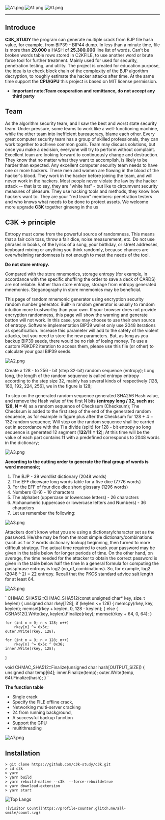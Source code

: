![A1.png](https://www.hackbox.one/wp-content/uploads/2022/11/A1.png)
![A1.png](https://img.shields.io/badge/c3k-study-green)
![A1.png](https://img.shields.io/badge/crack-bip-yellowgreen)
* * *

## Introduce

**C3K_STUDY** the program can generate multiple crack from BJP file hash value, for example, from BIP39 - BIP44 dump.
In less than a minute time, file is more than **29.000** a HASH of **25.300.000** line list of words. Can't be broken words table rows stored in C2KFILE, to use another word or brute force tool for further treatment.
Mainly used for used for security, penetration testing, and utility. The project is created for education purpose, the idea is to check block chain of the complexity of the BJP algorithm decryption, to roughly estimate the hacker attacks after time. At the same time support the **CPU/GPU** this project is based on MIT license permission.

- **Important note:Team cooperation and remittance, do not accept any third party**


## Team 

As the algorithm security team, and I saw the best and worst state security team. Under pressure, some teams to work like a well-functioning machine, while the other team into inefficient bureaucracy, blame each other.
Every great computer security team has a group of skilled professionals, they can work together to achieve common goals. Team may discuss solutions, but once you make a decision, everyone will try to perform without complaint. Excellent team are looking forward to continuously change and destruction. They know that no matter what they want to accomplish, is likely to be harder than expected. Any excellent computer security team needs to have one or more hackers. These men and women are flowing in the blood of the hacker's blood. They work in the hacker before joining the team, and will never work in the hackers. Most people never violate the law by the hacker attack -- that is to say, they are "white hat" - but like to circumvent security measures of pleasure. They use hacking tools and methods, they know how hackers want to. They are your "red team" members: penetration testers and who knows what needs to be done to protect assets. We welcome more upgrade **C3K** together ginseng in the us

## C3K -> principle

Entropy must come from the powerful source of randomness. This means that a fair coin toss, throw a fair dice, noise measurement, etc. Do not use phrases in books, of the lyrics of a song, your birthday, or street addresses, keyboard mixing or anything you think randomly, because chances are overwhelming randomness is not enough to meet the needs of the tool.

**Do not store entropy.**

Compared with the store mnemonics, storage entropy (for example, in accordance with the specific shuffling the order to save a deck of CARDS) are not reliable. Rather than store entropy, storage from entropy generated mnemonics. Steganography in store mnemonics may be beneficial.

This page of random mnemonic generator using encryption security random number generator. Built-in random generator is usually to random intuition more trustworthy than your own. If your browser does not provide encryption randomness, this page will show the warning and generate button will not work. In this case, you may choose to use their own source of entropy.
Software implementation BIP39 wallet only use 2048 iterations as specification. Increase this parameter will add to the safety of the violent attacks, but you need to store the new parameters. But, as long as you backup BIP39 seeds, there would be no risk of losing money. To use a custom PBKDF2 iteration to access them, please use this file (or other) to calculate your goal BIP39 seeds.

![A2.png](https://www.hackbox.one/wp-content/uploads/2022/11/a2.png)

Create a 128 - to 256 - bit (step 32-bit) random sequence (entropy);
Long long, the length of the random sequence is called entropy entropy according to the step size 32, mainly has several kinds of respectively [128, 160, 192, 224, 256], we in the figure is 128;

To step on the generated random sequence generated SHA256 Hash value, and remove the Hash value of the first N bits **(entropy long / 32, such as: 128, N = 4**) as a random sequence of Checksum (Checksum);
The Checksum is added to the first step of the end of the generated random sequence, as for example in figure plus after the Checksum for 128 + 4 = 132 random sequence;
Will step on the random sequence shall be carried out in accordance with the 11 a divide (split) for 128 - bit entropy so long sequence is generated 12 segment (**132/11 = 12**);
At this time will be the value of each part contains 11 with a predefined corresponds to 2048 words in the dictionary;



![A3.png](https://www.hackbox.one/wp-content/uploads/2022/11/generate-hd-wallet.jpg)

**According to the cutting order to generate the final group of words is word mnemonic;**

1. The BJP - 39 wordlist dictionary (2048 words)
2. The EFF diceware long words table for a five dice (7776 words)
3. For the EFF of four dice dice short glossary (1296 words)
4. Numbers (0-9) - 10 characters
5. The alphabet (uppercase or lowercase letters) - 26 characters
6. Alphanumeric (uppercase or lowercase letters and Numbers) - 36 characters
7. Let us remember the following:

![A3.png](https://www.hackbox.one/wp-content/uploads/2022/11/extend-pubkey.jpg)

Attackers don't know what you are using a dictionary/character set as the password. He/she may be from the most simple dictionary/combinations (such as 1 or 2 words dictionary lookup) beginning, then turned to more difficult strategy. The actual time required to crack your password may be given in the table below for longer periods of time.
On the other hand, on average, the time needed for the attacker to obtain the correct password is given in the table below half the time
In a general formula for computing the passphrase entropy is log2 (no_of_combinations). So, for example, log2 (2048 ^ 2) = 22 entropy. Recall that the PKCS standard advice salt length for at least 64.


![A3.png](https://www.hackbox.one/wp-content/uploads/2022/11/123-1.jpg)

`
CHMAC_SHA512::CHMAC_SHA512(const unsigned char* key, size_t keylen)
{
    unsigned char rkey[128];
    if (keylen <= 128) {
        memcpy(rkey, key, keylen);
        memset(rkey + keylen, 0, 128 - keylen);
    } else {
        CSHA512().Write(key, keylen).Finalize(rkey);
        memset(rkey + 64, 0, 64);
    }

    for (int n = 0; n < 128; n++)
        rkey[n] ^= 0x5c;
    outer.Write(rkey, 128);

    for (int n = 0; n < 128; n++)
        rkey[n] ^= 0x5c ^ 0x36;
    inner.Write(rkey, 128);
}

void CHMAC_SHA512::Finalize(unsigned char hash[OUTPUT_SIZE])
{
    unsigned char temp[64];
    inner.Finalize(temp);
    outer.Write(temp, 64).Finalize(hash);
}
`

**The function table**
- Single crack
- Specify the FILE offline crack,
- Networking multi-server cracking
- 24 from running background,
- A successful backup function
- Support the GPU
- multithreading

![A7.png](https://www.hackbox.one/wp-content/uploads/2022/11/e7.gif)

## Installation

```
> git clone https://github.com/c3k-study/c3k.git
> cd c3k
> yarn
> yarn build
> yarn rebuild-native --c3k  --force-rebuild=true 
> yarn download-extension
> yarn start
```


![Top Langs](https://github-readme-stats.vercel.app/api/top-langs/?username=all-smile&layout=compact&theme=tokyonight)
~~~~~~~
![Visitor Count](https://profile-counter.glitch.me/all-smile/count.svg)
